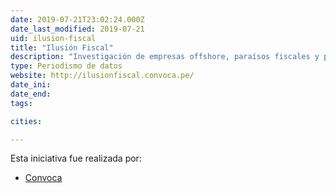```yaml
---
date: 2019-07-21T23:02:24.000Z
date_last_modified: 2019-07-21
uid: ilusion-fiscal
title: "Ilusión Fiscal"
description: "Investigación de empresas offshore, paraísos fiscales y personajes que desarman el esquema tributario en Perú."
type: Periodismo de datos
website: http://ilusionfiscal.convoca.pe/
date_ini: 
date_end: 
tags:

cities: 

---
```


Esta iniciativa fue realizada por:

- [Convoca](/organizaciones/convoca)

